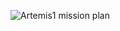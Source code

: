 ![Artemis1 mission plan](https://external-content.duckduckgo.com/iu/?u=https%3A%2F%2Ftse3.mm.bing.net%2Fth%3Fid%3DOIF.%252bHq7GxTodPepXIAUyPA%252fAg%26pid%3DApi&f=1)

